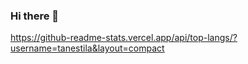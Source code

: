 ### Hi there 👋

https://github-readme-stats.vercel.app/api/top-langs/?username=tanestila&layout=compact
